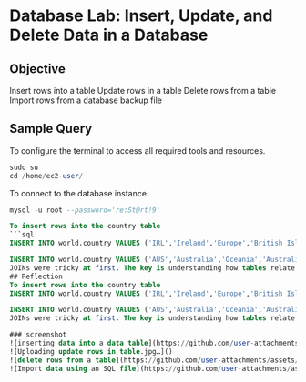 # Database Lab: Insert, Update, and Delete Data in a Database

## Objective
Insert rows into a table
Update rows in a table
Delete rows from a table
Import rows from a database backup file

## Sample Query
To configure the terminal to access all required tools and resources.
```sql
sudo su
cd /home/ec2-user/
```
To connect to the database instance.
```sql
mysql -u root --password='re:St@rt!9'

To insert rows into the country table
```sql
INSERT INTO world.country VALUES ('IRL','Ireland','Europe','British Islands',70273.00,1921,3775100,76.8,75921.00,73132.00,'Ireland/Éire','Republic',1447,'IE');

INSERT INTO world.country VALUES ('AUS','Australia','Oceania','Australia and New Zealand',7741220.00,1901,18886000,79.8,351182.00,392911.00,'Australia','Constitutional Monarchy, Federation',135,'AU');
JOINs were tricky at first. The key is understanding how tables relate to each other using foreign keys.
## Reflection
To insert rows into the country table
INSERT INTO world.country VALUES ('IRL','Ireland','Europe','British Islands',70273.00,1921,3775100,76.8,75921.00,73132.00,'Ireland/Éire','Republic',1447,'IE');

INSERT INTO world.country VALUES ('AUS','Australia','Oceania','Australia and New Zealand',7741220.00,1901,18886000,79.8,351182.00,392911.00,'Australia','Constitutional Monarchy, Federation',135,'AU');
JOINs were tricky at first. The key is understanding how tables relate to each other using foreign keys.

### screenshot
![inserting data into a data table](https://github.com/user-attachments/assets/94f18e58-7416-450f-b8b0-f4d6164480d9)
![Uploading update rows in table.jpg…]()
![delete rows from a table](https://github.com/user-attachments/assets/af71550f-aa13-4dd0-a090-7404032024a7)
![Import data using an SQL file](https://github.com/user-attachments/assets/b5d3bf52-8509-4f1d-a61e-fc0ad13e5852)
